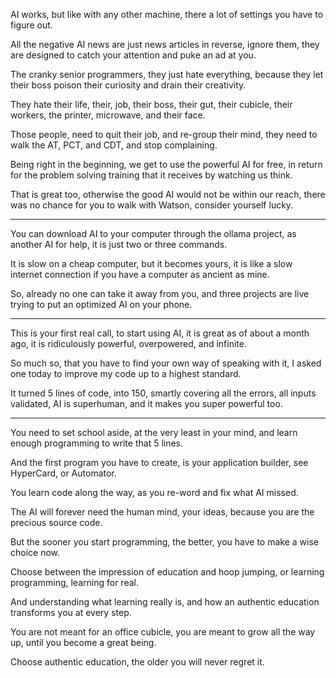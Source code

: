 AI works, but like with any other machine,
there a lot of settings you have to figure out.

All the negative AI news are just news articles in reverse, ignore them,
they are designed to catch your attention and puke an ad at you.

The cranky senior programmers, they just hate everything,
because they let their boss poison their curiosity and drain their creativity.

They hate their life, their, job, their boss, their gut, their cubicle,
their workers, the printer, microwave, and their face.

Those people, need to quit their job, and re-group their mind,
they need to walk the AT, PCT, and CDT, and stop complaining.

Being right in the beginning, we get to use the powerful AI for free,
in return for the problem solving training that it receives by watching us think.

That is great too, otherwise the good AI would not be within our reach,
 there was no chance for you to walk with Watson, consider yourself lucky.

---

You can download AI to your computer through the ollama project,
as another AI for help, it is just two or three commands.

It is slow on a cheap computer, but it becomes yours,
it is like a slow internet connection if you have a computer as ancient as mine.

So, already no one can take it away from you,
and three projects are live trying to put an optimized AI on your phone.

---

This is your first real call, to start using AI, it is great as of about a month ago,
it is ridiculously powerful, overpowered, and infinite.

So much so, that you have to find your own way of speaking with it,
I asked one today to improve my code up to a highest standard.

It turned 5 lines of code, into 150, smartly covering all the errors,
all inputs validated, AI is superhuman, and it makes you super powerful too.

---

You need to set school aside, at the very least in your mind,
and learn enough programming to write that 5 lines.

And the first program you have to create,
is your application builder, see HyperCard, or Automator.

You learn code along the way,
as you re-word and fix what AI missed.

The AI will forever need the human mind, your ideas,
because you are the precious source code.

But the sooner you start programming, the better,
you have to make a wise choice now.

Choose between the impression of education and hoop jumping,
or learning programming, learning for real.

And understanding what learning really is,
and how an authentic education transforms you at every step.

You are not meant for an office cubicle,
you are meant to grow all the way up, until you become a great being.

Choose authentic education,
the older you will never regret it.
